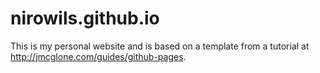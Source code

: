 nirowils.github.io
=====================
This is my personal website and is based on a template from a tutorial at <http://jmcglone.com/guides/github-pages>. 

